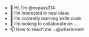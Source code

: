 - 👋 Hi, I’m @nopass314
- 👀 I’m interested in new ideas
- 🌱 I’m currently learning write code
- 💞️ I’m looking to collaborate on ...
- 📫 How to reach me ...@wherernest

<!---
nopass314/nopass314 is a ✨ special ✨ repository because its `README.md` (this file) appears on your GitHub profile.
You can click the Preview link to take a look at your changes.
--->
